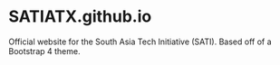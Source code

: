 # SATIATX.github.io

Official website for the South Asia Tech Initiative (SATI). Based off of a Bootstrap 4 theme.
